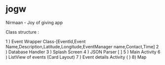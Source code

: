jogw
====

Nirmaan - Joy of giving app

Class structure :

1 ) Event Wrapper Class-[EventId,Event Name,Description,Latitude,Longitude,EventManager name,Contact,Time]
2 ) Database Handler
3 ) Splash Screen
4 ) JSON Parser [ ]
5 ) Main Activity
6 ) ListView of events  (Card Layout)
7 ) Event details Activity (  )
8)  Map 


